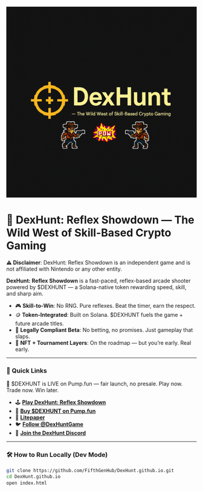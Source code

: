 ![DexHunt — Play-to-Win Reflex Arcade Game on Solana. Skill-Based. No RNG. No Rugs.](./assets/dexhunt-banner.png)

# 🎯 DexHunt: Reflex Showdown — The Wild West of Skill-Based Crypto Gaming

**⚠️ Disclaimer**: DexHunt: Reflex Showdown is an independent game and is not affiliated with Nintendo or any other entity.

**DexHunt: Reflex Showdown** is a fast-paced, reflex-based arcade shooter powered by $DEXHUNT — a Solana-native token rewarding speed, skill, and sharp aim.

- 🎮 **Skill-to-Win**: No RNG. Pure reflexes. Beat the timer, earn the respect.
- 🪙 **Token-Integrated**: Built on Solana. $DEXHUNT fuels the game + future arcade titles.
- 🧠 **Legally Compliant Beta**: No betting, no promises. Just gameplay that slaps.
- 🎁 **NFT + Tournament Layers**: On the roadmap — but you’re early. Real early.

---

### 🚀 Quick Links

🚨 $DEXHUNT is LIVE on Pump.fun — fair launch, no presale. Play now. Trade now. Win later.

- 🕹️ [**Play DexHunt: Reflex Showdown**](https://fifthgenhub.github.io/DexHunt.github.io/)
- 💸 [**Buy $DEXHUNT on Pump.fun**](https://pump.fun/coin/5eBbBt64RBZVvVAveM4rkSZJj28r2qDx5dCupesVpump)
- 📄 [**Litepaper**](./LITEPAPER.md)
- 🐦 [**Follow @DexHuntGame**](https://twitter.com/DexHuntGame)
- 💬 [**Join the DexHunt Discord**](https://discord.gg/NNswE2P4)

---

### 🛠 How to Run Locally (Dev Mode)

```bash
git clone https://github.com/FifthGenHub/DexHunt.github.io.git
cd DexHunt.github.io
open index.html
```
